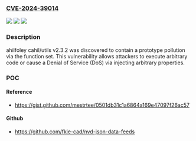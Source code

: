 ### [CVE-2024-39014](https://cve.mitre.org/cgi-bin/cvename.cgi?name=CVE-2024-39014)
![](https://img.shields.io/static/v1?label=Product&message=n%2Fa&color=blue)
![](https://img.shields.io/static/v1?label=Version&message=n%2Fa&color=blue)
![](https://img.shields.io/static/v1?label=Vulnerability&message=n%2Fa&color=brighgreen)

### Description

ahilfoley cahil/utils v2.3.2 was discovered to contain a prototype pollution via the function set. This vulnerability allows attackers to execute arbitrary code or cause a Denial of Service (DoS) via injecting arbitrary properties.

### POC

#### Reference
- https://gist.github.com/mestrtee/0501db31c1a6864a169e47097f26ac57

#### Github
- https://github.com/fkie-cad/nvd-json-data-feeds

